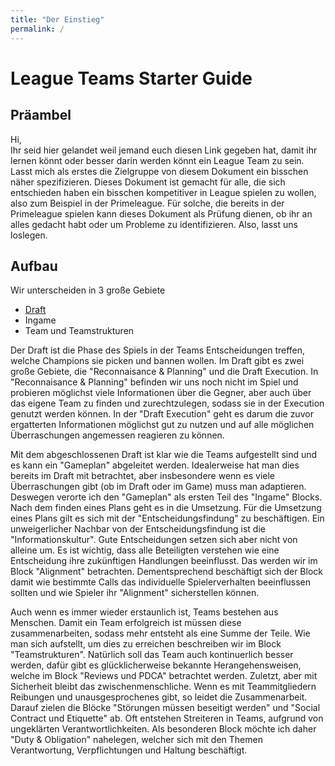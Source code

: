 ```yaml
---
title: "Der Einstieg"
permalink: /
---
```

# League Teams Starter Guide

## Präambel
Hi,  
Ihr seid hier gelandet weil jemand euch diesen Link gegeben hat, damit ihr lernen könnt oder besser darin werden könnt ein League Team zu sein.
Lasst mich als erstes die Zielgruppe von diesem Dokument ein bisschen näher spezifizieren. Dieses Dokument ist gemacht für alle, die sich entschieden haben ein bisschen kompetitiver in League spielen zu wollen, also zum Beispiel in der Primeleague. Für solche, die bereits in der Primeleague spielen kann dieses Dokument als Prüfung dienen, ob ihr an alles gedacht habt oder um Probleme zu identifizieren. Also, lasst uns loslegen.

## Aufbau

Wir unterscheiden in 3 große Gebiete 
- [Draft](./draft.md)
- Ingame
- Team und Teamstrukturen

Der Draft ist die Phase des Spiels in der Teams Entscheidungen treffen, welche Champions sie picken und bannen wollen. Im Draft gibt es zwei große Gebiete, die "Reconnaisance & Planning" und die Draft Execution. In "Reconnaisance & Planning" befinden wir uns noch nicht im Spiel und probieren möglichst viele Informationen über die Gegner, aber auch über das eigene Team zu finden und zurechtzulegen, sodass sie in der Execution genutzt werden können. In der "Draft Execution" geht es darum die zuvor ergatterten Informationen möglichst gut zu nutzen und auf alle möglichen Überraschungen angemessen reagieren zu können.  

Mit dem abgeschlossenen Draft ist klar wie die Teams aufgestellt sind und es kann ein "Gameplan" abgeleitet werden. Idealerweise hat man dies bereits im Draft mit betrachtet, aber insbesondere wenn es viele Überraschungen gibt (ob im Draft oder im Game) muss man adaptieren. Deswegen verorte ich den "Gameplan" als ersten Teil des "Ingame" Blocks. Nach dem finden eines Plans geht es in die Umsetzung. Für die Umsetzung eines Plans gilt es sich mit der "Entscheidungsfindung" zu beschäftigen. Ein unweigerlicher Nachbar von der Entscheidungsfindung ist die "Informationskultur". Gute Entscheidungen setzen sich aber nicht von alleine um. Es ist wichtig, dass alle Beteiligten verstehen wie eine Entscheidung ihre zukünftigen Handlungen beeinflusst. Das werden wir im Block "Alignment" betrachten. Dementsprechend beschäftigt sich der Block damit wie bestimmte Calls das individuelle Spielerverhalten beeinflussen sollten und wie Spieler ihr "Alignment" sicherstellen können.  

Auch wenn es immer wieder erstaunlich ist, Teams bestehen aus Menschen. Damit ein Team erfolgreich ist müssen diese zusammenarbeiten, sodass mehr entsteht als eine Summe der Teile. Wie man sich aufstellt, um dies zu erreichen beschreiben wir im Block "Teamstrukturen". Natürlich soll das Team auch kontinuerlich besser werden, dafür gibt es glücklicherweise bekannte Herangehensweisen, welche im Block "Reviews und PDCA" betrachtet werden. Zuletzt, aber mit Sicherheit bleibt das zwischenmenschliche. Wenn es mit Teammitgliedern Reibungen und unausgesprochenes gibt, so leidet die Zusammenarbeit. Darauf zielen die Blöcke "Störungen müssen beseitigt werden" und "Social Contract und Etiquette" ab. Oft entstehen Streiteren in Teams, aufgrund von ungeklärten Verantwortlichkeiten. Als besonderen Block möchte ich daher "Duty & Obligation" nahelegen, welcher sich mit den Themen Verantwortung, Verpflichtungen und Haltung beschäftigt.